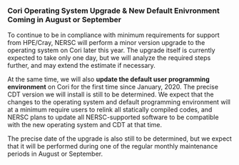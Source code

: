 ### Cori Operating System Upgrade & New Default Enivronment Coming in August or September

To continue to be in compliance with minimum requirements for support from
HPE/Cray, NERSC will perform a minor version upgrade to the operating system on
Cori later this year. The upgrade itself is currently expected to take only one 
day, but we will analyze the required steps further, and may extend the estimate
if necessary.

At the same time, we will also **update the default user programming 
environment** on Cori for the first time since January, 2020. The precise CDT 
version we will install is still to be determined. We expect that the changes 
to the operating system and default programming environment will at a minimum
require users to relink all statically compiled codes, and NERSC plans to 
update all NERSC-supported software to be compatible with the new operating 
system and CDT at that time.

The precise date of the upgrade is also still to be determined, but we expect 
that it will be performed during one of the regular monthly maintenance periods 
in August or September.
